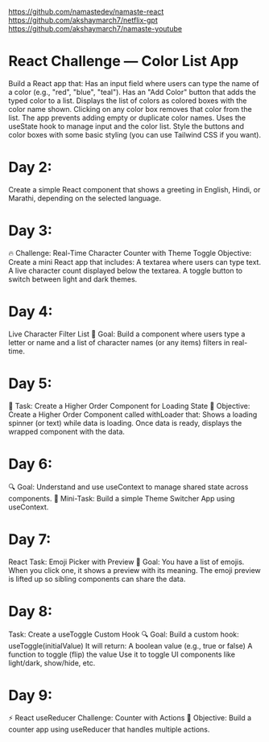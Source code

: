 https://github.com/namastedev/namaste-react
https://github.com/akshaymarch7/netflix-gpt
https://github.com/akshaymarch7/namaste-youtube

# React Challenge — Color List App
Build a React app that:
Has an input field where users can type the name of a color (e.g., "red", "blue", "teal").
Has an "Add Color" button that adds the typed color to a list.
Displays the list of colors as colored boxes with the color name shown.
Clicking on any color box removes that color from the list.
The app prevents adding empty or duplicate color names.
Uses the useState hook to manage input and the color list.
Style the buttons and color boxes with some basic styling (you can use Tailwind CSS if you want).

# Day 2: 
Create a simple React component that shows a greeting in English, Hindi, or Marathi, depending on the selected language.

# Day 3:
🔥 Challenge: Real-Time Character Counter with Theme Toggle
Objective:
Create a mini React app that includes:
A textarea where users can type text.
A live character count displayed below the textarea.
A toggle button to switch between light and dark themes.

# Day 4:
Live Character Filter List
🎯 Goal:
Build a component where users type a letter or name and a list of character names (or any items) filters in real-time.

# Day 5:
🎯 Task: Create a Higher Order Component for Loading State
📌 Objective:
Create a Higher Order Component called withLoader that:
Shows a loading spinner (or text) while data is loading.
Once data is ready, displays the wrapped component with the data.

# Day 6:
🔍 Goal: Understand and use useContext to manage shared state across components.
🧠 Mini-Task:
Build a simple Theme Switcher App using useContext.

# Day 7:
React Task: Emoji Picker with Preview
🎯 Goal:
You have a list of emojis.
When you click one, it shows a preview with its meaning.
The emoji preview is lifted up so sibling components can share the data.

# Day 8:
Task: Create a useToggle Custom Hook
🔍 Goal:
Build a custom hook: useToggle(initialValue)
It will return:
A boolean value (e.g., true or false)
A function to toggle (flip) the value
Use it to toggle UI components like light/dark, show/hide, etc.

# Day 9:
⚡ React useReducer Challenge: Counter with Actions
🧠 Objective:
Build a counter app using useReducer that handles multiple actions.